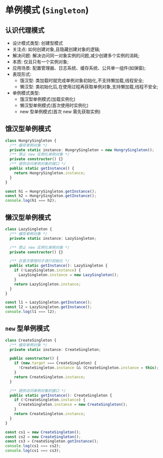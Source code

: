 <!--
 * @Author: chenfengbukeyimi 2590856083@qq.com
 * @LastEditors: chenfengbukeyimi 2590856083@qq.com
 * Copyright (c) 2023 by chenfengbukeyimi, All Rights Reserved.
-->

# 单例模式 (`Singleton`)

## 认识代理模式

- 设计模式类型: 创建型模式
- 关注点: 如何创建对象,且隐藏创建对象的逻辑;
- 解决问题: 解决访问同一对象实例的问题,减少创建多个实例的消耗;
- 本质: 仅且只有一个实例对象;
- 应用场景: 配置管理器、日志系统、缓存系统、公共单一组件(如弹窗);
- 表现形式:
  - 饿汉型: 类加载时就完成单例对象初始化,不支持懒加载,线程安全;
  - 懒汉型: 类初始化后,在使用过程再获取单例对象,支持懒加载,线程不安全;
- 单例模式类型:
  - 饿汉型单例模式(加载实例化)
  - 懒汉型单例模式(首次使用时实例化)
  - new 型单例模式(首次 new 需先获取实例)

## 饿汉型单例模式

```ts
class HungrySingleton {
  /** 缓存单例对象 */
  private static instance: HungrySingleton = new HungrySingleton();
  /** 禁止 new 实例化单例对象 */
  private constructor() {}
  /** 提供访问单例对象的接口 */
  public static getInstance() {
    return HungrySingleton.instance;
  }
}

const h1 = HungrySingleton.getInstance();
const h2 = HungrySingleton.getInstance();
console.log(h1 === h2);
```

## 懒汉型单例模式

```ts
class LazySingleton {
  /** 缓存单例对象 */
  private static instance: LazySingleton;

  /** 禁止 new 实例化单例对象 */
  private constructor() {}

  /** 在首次使用时才进行初始化 */
  public static getInstance(): LazySingleton {
    if (!LazySingleton.instance) {
      LazySingleton.instance = new LazySingleton();
    }
    return LazySingleton.instance;
  }
}

const l1 = LazySingleton.getInstance();
const l2 = LazySingleton.getInstance();
console.log(l1 === l2);
```

## `new` 型单例模式

```ts
class CreateSingleton {
  /** 缓存单例对象 */
  private static instance: CreateSingleton;

  public constructor() {
    if (new.target === CreateSingleton) {
      !CreateSingleton.instance && (CreateSingleton.instance = this);
    }
    return CreateSingleton.instance;
  }

  /** 提供访问单例对象的接口 */
  public static getInstance(): CreateSingleton {
    if (!CreateSingleton.instance) {
      CreateSingleton.instance = new CreateSingleton();
    }
    return CreateSingleton.instance;
  }
}

const cs1 = new CreateSingleton();
const cs2 = new CreateSingleton();
const cs3 = CreateSingleton.getInstance();
console.log(cs1 === cs2);
console.log(cs1 === cs3);
```

